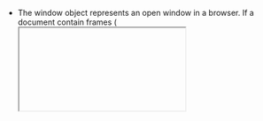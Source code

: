 

- The window object represents an open window in a browser. If a document contain frames (<iframe> tags), the browser creates one window object for the HTML document, and one additional window object for each frame.
- object is unique entity which have properties and methods.
- object methods are functions written inside an object.
```js
let obj = {
    addition: function (x, y) {
        console.log(x + y)
    }
}
obj.addition(10, 15) //25



let object = {
    addition: function (x, y) {
        return x - y
    }
}
console.log(object.addition(10, 15)) //25
```
- 
    - constructor is a tempelate by which we can create objects.
    - constrctor function is a simple function that is intended to be invoked with a new keyword or any this aware function that is intended to be calledvwith the new keyword.

```js
  function generalCar(givenName, givenSpeed) {
    this.name = givenName;
    this.topSpeed = givenSpeed;
    console.log(`${this.name} is running`)
}
car1 = new generalCar("Maruti", 500)
console.log(car1)
``` 
`output`

```
Maruti is running
constructorfunctions.html:43 
generalCar {name: 'Maruti', topSpeed: 500}
name :  "Maruti"
topSpeed :  500
[[Prototype]]
```


### Object

```js
var student1 = {
    firstName: "Kunal",
    lastName: "Kumar",
    age: 25,
    class: 5

}
```
- if we want another student with same property but diff value then, we have to write same code 10 times to avoid this we use object constructor, we used to create multiple object with same property through obj const function

```js
function Student(first, last, age, cls) {
    this.firstName = first;
    this.lastName = last;
    this.age = age;
    this.class = cls;
}
var student1 = new Student("vishwajeet", "Kumar", 30, 6); 
//Student {firstName: 'vishwajeet', lastName: 'Kumar', age: 30, class: 6}
//now by adding just one line of code we can create another student with same prop with diff value

```

- //if we want to add a new property in studwent 1

```js
student1.nationality="Indian"
console.log(student1)
```
- if we want to another property in student like nationality

```js
Student.prototype.nationality = "Indian"
```
- if you call student1 now you will se nationality property in student1 under __proto__


- **Question :**   How can we creating Objects in Js?

- **Answer :** 
    - 1. Object Literal
```js
    var a = { name : 'Batman' }
```
- But, to create multiple objects of the same type, the object literal method is insuficient but we have a solution.
-  **Constructor functions**
- We can create objects in Js using functions as well.
- This is one example of creating an object using a function.

- **Question :**   What is this keyword?
-  **Answer :** 
- In JavaScript, the this keyword refers to an object.
- Which object depends on how this is being invoked (used or called).
- The this keyword refers to different objects depending on how it is used:

```js
// In an object method, this refers to the object.
var person = {
    name: "john",
    myName: function () {
        //console.log(this.) 
        //this==person  
        //this refers to parent object
        console.log(this)
    }
}

person.myName(){
    name: 'john', myName: ƒ
    }

// Alone, this refers to the global object.
function myName() {
    console.log(this)
}
myName()
//Window {window: Window, self: Window, document: document, name: '', location: Location, …}

```
- In a function, this refers to the global object.
-  In a function, in strict mode, this is undefined.
-  In an event, this refers to the element that received the event.
-  Methods like call(), apply(), and bind() can refer this to any object.


```
`class` : A specific category can be defined as class 
(class)              =-->   Mobile
( objects)           =-->  samsung,Lg,Nokia
(Properties,Methods) =-->   Model,Ram,Color,price                    
```

__there are two ways to define class in javascript using class keyword__
- `class Declaration`
- `class Expression`

- The constructor method is a special method for creating and initializing an object within a class . There can be one special method with the name "constructor" in a class to replce prototype class was invented as `ES6 - Classes`

```js
class class_name {
    constructor() {
        // properties
    }
    // Methods
}

class Mobile {
    constructor() {
        this.model = "Glaxy";

    }
    show() { return this.model + "Price Rs 3000" }
}
var Nokia = new Mobile




class Mobile {
    constructor() {
        //Instance Member
        this.a = 12
        this.show = function () {
            return "Instance Member"
        }

    }
    //prptotype member
    show() {
        return "prtotype member"
    }
}
var Nokia = new Mobile()
console.log(Nokia.a)
console.log(Nokia)

console.log(typeof (Mobile))
```

## factory functions

- when a function returns an object we call it a factory function it can produce object instance without new keyword or class.
- `Example`

```js
function mobile() {
    return {
        model: 'Glaxy',
        price: function () {
            return ("Price :Rs. 3000");
        }
    }
}
var samsung = mobile() 
//creating new object name samsung
console.log(samsung.model + " " + samsung.price())
//Glaxy Price :Rs. 3000

// The benefit is we can create multiple object instance
```

## factory function with parameter

```js
var samsung = {
    model: "glaxy"
}
var lg = {
    model: "M55"
}
var Nokia = {
    model: "ExpressMusic"
}

// alternate method is factory fn

function mobile(model_No) {
    return {
        model: model_No,
        price: function () {
            return ("Price :Rs. 3000");
        }
    }
}
var samsung = mobile("glaxy")
var Nokia = mobile("ExpressMusic")

console.log(Nokia.model + " " + Nokia.price())
            // ExpressMusic Price :Rs. 3000
```